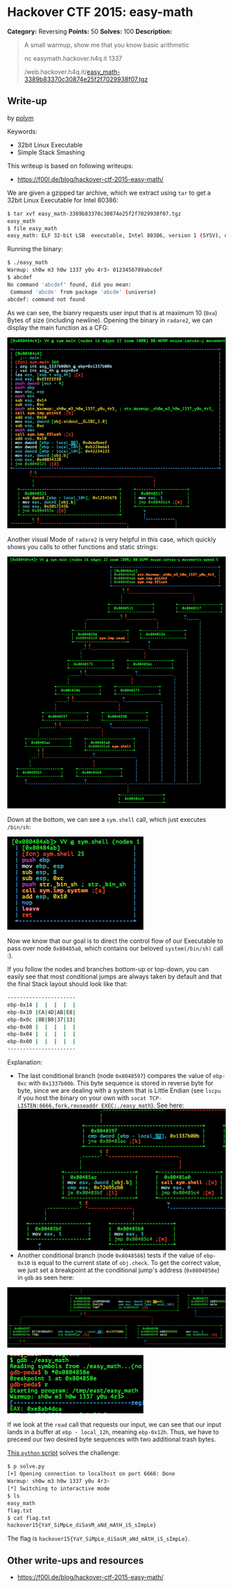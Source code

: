 # Hackover CTF 2015: easy-math

**Category:** Reversing
**Points:** 50
**Solves:** 100
**Description:**

> A small warmup, show me that you know basic arithmetic
> 
> nc easymath.hackover.h4q.it 1337 
> 
> 
> /web.hackover.h4q.it/[easy_math-3389b83370c30874e25f2f7029938f07.tgz](./easy_math-3389b83370c30874e25f2f7029938f07.tgz)


## Write-up

by [polym](https://github.com/abpolym)

Keywords:

* 32bit Linux Executable
* Simple Stack Smashing

This writeup is based on following writeups:

* <https://f00l.de/blog/hackover-ctf-2015-easy-math/>

We are given a gzipped tar archive, which we extract using `tar` to get a 32bit Linux Executable for Intel 80386:

```bash
$ tar xvf easy_math-3389b83370c30874e25f2f7029938f07.tgz 
easy_math
$ file easy_math
easy_math: ELF 32-bit LSB  executable, Intel 80386, version 1 (SYSV), dynamically linked (uses shared libs), for GNU/Linux 2.6.32, BuildID[sha1]=ee2dccecb81b8d0e4e2efbe46606f867138ad73f, not stripped
```

Running the binary:

```bash
$ ./easy_math 
Warmup: sh0w m3 h0w 1337 y0u 4r3> 0123456789abcdef
$ abcdef
No command 'abcdef' found, did you mean:
 Command 'abcde' from package 'abcde' (universe)
abcdef: command not found
```

As we can see, the bianry requests user input that is at maximum 10 (`0xa`) Bytes of size (including newline).
Opening the binary in `radare2`, we can display the main function as a CFG:

![](./main.png)

Another `V`isual Mode of `radare2` is very helpful in this case, which quickly shows you calls to other functions and static strings:

![](./calls.png)

Down at the bottom, we can see a `sym.shell` call, which just executes `/bin/sh`:

![](./shell.png)

Now we know that our goal is to direct the control flow of our Executable to pass over node `0x80485a0`, which contains our beloved `system(/bin/sh)` call :).

If you follow the nodes and branches bottom-up or top-down, you can easily see that most conditional jumps are always taken by default and that the final Stack layout should look like that:

```bash
----------------------
ebp-0x14 |  |  |  |  |
ebp-0x10 |CA|4D|AB|E8|
ebp-0x0c |0B|B0|37|13|
ebp-0x08 |  |  |  |  |
ebp-0x04 |  |  |  |  |
ebp-0x00 |  |  |  |  |
----------------------
```

Explanation:

* The last conditional branch (node `0x8048597`) compares the value of `ebp-0xc` with `0x1337b00b`. This byte sequence is stored in reverse byte for byte, since we are dealing with a system that is Little Endian (see `lscpu` if you host the binary on your own with `socat TCP-LISTEN:6666,fork,reuseaddr EXEC:./easy_math`). See here:
![](./branch1.png)
* Another conditional branch (node `0x8048586`) tests if the value of `ebp-0x10` is equal to the current state of `obj.check`. To get the correct value, we just set a breakpoint at the conditional jump's address (`0x0804858e`) in `gdb` as seen here:

![](./branch2.png)

![](./gdb.png)

If we look at the `read` call that requests our input, we can see that our input lands in a buffer at `ebp - local_12h`, meaning `ebp-0x12h`. Thus, we have to preceed our two desired byte sequences with two additional trash bytes.

[This `python` script](./solve.py) solves the challenge:

```bash
$ p solve.py 
[+] Opening connection to localhost on port 6666: Done
Warmup: sh0w m3 h0w 1337 y0u 4r3> 
[*] Switching to interactive mode
$ ls
easy_math
flag.txt
$ cat flag.txt
hackover15{YaY_SiMpLe_diSasM_aNd_mAtH_iS_sImpLe}
```

The flag is `hackover15{YaY_SiMpLe_diSasM_aNd_mAtH_iS_sImpLe}`.

## Other write-ups and resources

* <https://f00l.de/blog/hackover-ctf-2015-easy-math/>
